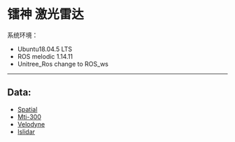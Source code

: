 # 镭神 激光雷达

系统环境： 
- Ubuntu18.04.5 LTS 
- ROS melodic 1.14.11
- Unitree_Ros change to ROS_ws
----
## Data: 
- [Spatial](Spatial.md)       
- [Mti-300](MTi-300.md)       
- [Velodyne](Velodyne_16.md)      
- [lslidar](lslidar_c16.md)       
